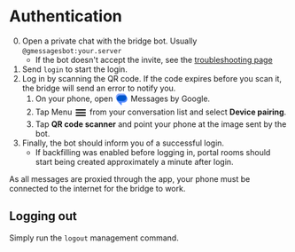 # Authentication
0. Open a private chat with the bridge bot. Usually `@gmessagesbot:your.server`
   * If the bot doesn't accept the invite, see the [troubleshooting page](../../general/troubleshooting.md)
1. Send `login` to start the login.
2. Log in by scanning the QR code. If the code expires before you scan it, the
   bridge will send an error to notify you.
   1. On your phone, open <img src="./messages.svg" class="gm-icon" alt="" />
      Messages by Google.
   2. Tap Menu <img src="./menu.svg" class="gm-icon" alt="" />
      from your conversation list and select **Device pairing**.
   3. Tap **QR code scanner** and point your phone at the image sent by the bot.
3. Finally, the bot should inform you of a successful login.
   * If backfilling  was enabled before logging in, portal rooms should start
     being created approximately a minute after login.

As all messages are proxied through the app, your phone must be connected to
the internet for the bridge to work.

## Logging out
Simply run the `logout` management command.

<style>
img.gm-icon {
  height: 24px;
  vertical-align: middle;
}
</style>
